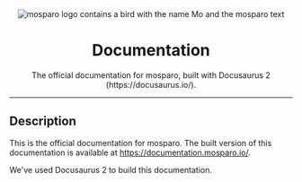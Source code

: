 &nbsp;
<p align="center">
    <img src="https://github.com/mosparo/mosparo/blob/master/assets/images/mosparo-logo.svg?raw=true" alt="mosparo logo contains a bird with the name Mo and the mosparo text"/>
</p>

<h1 align="center">
    Documentation
</h1>
<p align="center">
    The official documentation for mosparo, built with Docusaurus 2 (https://docusaurus.io/).
</p>

-----

## Description
This is the official documentation for mosparo. The built version of this documentation is available at https://documentation.mosparo.io/.

We've used Docusaurus 2 to build this documentation.